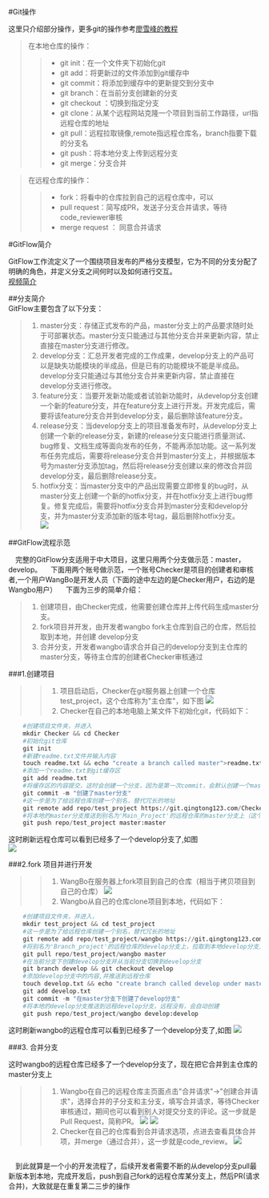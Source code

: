 #Git操作  

这里只介绍部分操作，更多git的操作参考[廖雪峰的教程](https://www.liaoxuefeng.com/wiki/896043488029600)
>在本地仓库的操作：
>>* git init：在一个文件夹下初始化git
>>* git add：将更新过的文件添加到git缓存中
>>* git commit：将添加到缓存中的更新提交到分支中
>>* git branch：在当前分支创建新的分支
>>* git checkout ：切换到指定分支
>>* git clone：从某个远程网站克隆一个项目到当前工作路径，url指远程仓库的地址
>>* git pull：远程拉取镜像,remote指远程仓库名，branch指要下载的分支名
>>* git push：将本地分支上传到远程分支  
>>* git merge：分支合并

>在远程仓库的操作：  
>>* fork：将看中的仓库拉到自己的远程仓库中，可以
>>* pull request：简写成PR，发送子分支合并请求，等待code_reviewer审核
>>* merge request ： 同意合并请求

#GitFlow简介  

GitFlow工作流定义了一个围绕项目发布的严格分支模型，它为不同的分支分配了明确的角色，并定义分支之间何时以及如何进行交互。  
[视频简介](https://www.bilibili.com/video/av32573821/)  

##分支简介  
GitFlow主要包含了以下分支：  
>1. master分支：存储正式发布的产品，master分支上的产品要求随时处于可部署状态。master分支只能通过与其他分支合并来更新内容，禁止直接在master分支进行修改。  
>2. develop分支：汇总开发者完成的工作成果，develop分支上的产品可以是缺失功能模块的半成品，但是已有的功能模块不能是半成品。develop分支只能通过与其他分支合并来更新内容，禁止直接在develop分支进行修改。  
>3. feature分支：当要开发新功能或者试验新功能时，从develop分支创建一个新的feature分支，并在feature分支上进行开发。开发完成后，需要将该feature分支合并到develop分支，最后删除该feature分支。  
>4. release分支：当develop分支上的项目准备发布时，从develop分支上创建一个新的release分支，新建的release分支只能进行质量测试、bug修复、文档生成等面向发布的任务，不能再添加功能。这一系列发布任务完成后，需要将release分支合并到master分支上，并根据版本号为master分支添加tag，然后将release分支创建以来的修改合并回develop分支，最后删除release分支。  
>5. hotfix分支：当master分支中的产品出现需要立即修复的bug时，从master分支上创建一个新的hotfix分支，并在hotfix分支上进行bug修复。修复完成后，需要将hotfix分支合并到master分支和develop分支，并为master分支添加新的版本号tag，最后删除hotfix分支。  
![](./images/gitflow工作流.png)

##GitFlow流程示范

&emsp;完整的GitFlow分支适用于中大项目，这里只用两个分支做示范：master，develop。 
&emsp;下面用两个账号做示范，一个账号Checker是项目的创建者和审核者,一个用户WangBo是开发人员（下面的途中左边的是Checker用户，右边的是Wangbo用户）
&emsp;下面为三步的简单介绍：  
>1. 创建项目，由Checker完成，他需要创建仓库并上传代码生成master分支。  
>2. fork项目并开发，由开发者wangbo fork主仓库到自己的仓库，然后拉取到本地，并创建 develop分支
>3. 合并分支，开发者wangbo请求合并自己的develop分支到主仓库的master分支，等待主仓库的创建者Checker审核通过

###1.创建项目

>>1. 项目启动后，Checker在git服务器上创建一个仓库test_project，这个仓库称为"主仓库"，如下图
![](./images/创建仓库成功.png)
>>2. Checker在自己的本地电脑上某文件下初始化git，代码如下：
```python
    #创建项目文件夹，并进入
    mkdir Checker && cd Checker
    #初始化git仓库
    git init
    #新建readme.txt文件并输入内容
    touch readme.txt && echo "create a branch called master">readme.txt
    #添加一个readme.txt到git缓存区
    git add readme.txt
    #将缓存区的内容提交，这时会创建一个分支，因为是第一次commit，会默认创建一个master分支，并切换到master分支，以后每次进入这个目录，都会默认进入master分支
    git commit -m "创建了master分支"
    #这一步是为了给远程仓库创建一个别名，替代冗长的地址
    git remote add repo/test_project https://git.qingtong123.com/Checker/test_project.git
    #将本地的master分支推送到别名为'Main_Project'的远程仓库的master分支上（这个时候远程仓库并没有master分支，会自动创建），其中第一个master指本地分支，第二个master指远程分支
    git push repo/test_project master:master
```  
这时刷新远程仓库可以看到已经多了一个develop分支了,如图  
![](./images/push_master成功.png)

###2.fork 项目并进行开发

>>1. WangBo在服务器上fork项目到自己的仓库（相当于拷贝项目到自己的仓库）
![](./images/如何fork.png)
>>2. Wangbo从自己的仓库clone项目到本地，代码如下：  
```python
    #创建项目文件夹，并进入，
    mkdir test_project && cd test_project
    #这一步是为了给远程仓库创建一个别名，替代冗长的地址
    git remote add repo/test_project/wangbo https://git.qingtong123.com/Checker/Main_Project.git
    #将别名为'Branch_project'的远程仓库的develop分支上，拉取到本地develop分支上（如果本地没有则会自动创建），这里第一个develop为远程分支，第二个develop为本地分支4
    git pull repo/test_project/wangbo master
    #在当前分支下创建develop分支并从当前分支切换到develop分支
    git branch develop && git checkout develop
    #添加develop分支中的内容,并推送到远程仓库
    touch develop.txt && echo "create branch called develop under master branch">develop.txt
    git add develop.txt
    git commit -m "在master分支下创建了develop分支"
    #将本地的develop分支推送到远程develop分支，远程没有，会自动创建
    git push repo/test_project/wangbo develop:develop
```
这时刷新wangbo的远程仓库可以看到已经多了一个develop分支了,如图 
![](./images/develop分支push成功.png)
 
###3. 合并分支

这时wangbo的远程仓库已经多了一个develop分支了，现在把它合并到主仓库的master分支上
>>1. Wangbo在自己的远程仓库主页面点击"合并请求"->"创建合并请求"，选择合并的子分支和主分支，填写合并请求，等待Checker审核通过，期间也可以看到别人对提交分支的评论。这一步就是Pull Request，简称PR。
![](./images/合并请求.png)
![](./images/合并请求2.png)
>>2. Checker在自己的仓库看到合并请求选项，点进去查看具体合并项，并merge（通过合并），这一步就是code_review。 
![](./images/审核请求.png) 
##  
&emsp;到此就算是一个小的开发流程了，后续开发者需要不断的从develop分支pull最新版本到本地，完成开发后，push到自己fork的远程仓库某分支上，然后PR(请求合并)，大致就是在重复第二三步的操作




